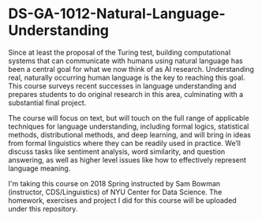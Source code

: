 # DS-GA-1012-Natural-Language-Understanding

Since at least the proposal of the Turing test, building computational systems that can communicate with humans using natural language has been a central goal for what we now think of as AI research. Understanding real, naturally occurring human language is the key to reaching this goal. This course surveys recent successes in language understanding and prepares students to do original research in this area, culminating with a substantial final project.

The course will focus on text, but will touch on the full range of applicable techniques for language understanding, including formal logics, statistical methods, distributional methods, and deep learning, and will bring in ideas from formal linguistics where they can be readily used in practice. We’ll discuss tasks like sentiment analysis, word similarity, and question answering, as well as higher level issues like how to effectively represent language meaning.

I'm taking this course on 2018 Spring instructed by Sam Bowman (instructor, CDS/Linguistics) of NYU Center for Data Science. The homework, exercises and project I did for this course will be uploaded under this repository.
